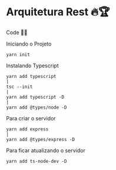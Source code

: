 # Arquitetura Rest 🔥🏆

Code 👨‍💻

Iniciando o Projeto

    yarn init 

Instalando Typescript

    yarn add typescript
    |
    tsc --init
    |
    yarn add typescript -D
    |
    yarn add @types/node -D

Para criar o servidor

    yarn add express
    |
    yarn add @types/express -D

Para ficar atualizando o servidor

    yarn add ts-node-dev -D